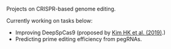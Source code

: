 Projects on CRISPR-based genome editing.

Currently working on tasks below:
* Improving DeepSpCas9 (proposed by [Kim HK et al. (2019)](https://www.science.org/doi/10.1126/sciadv.aax9249).)
* Predicting prime editing efficiency from pegRNAs.
